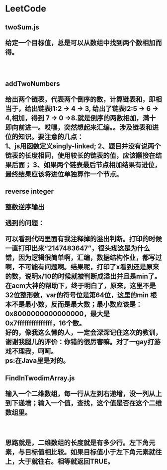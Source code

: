 # LeetCode
<style>

</style>
<h2>twoSum.js<br>
<p>给定一个目标值，总是可以从数组中找到两个数相加而得。</p><br>
<h2>addTwoNumbers<br>
<p>给出两个链表，代表两个倒序的数，计算链表和，即相当于，给出链表l1:2 -> 4 -> 3,
给出了链表l2:5 -> 6 -> 4,相加，得到 7 -> 0 ->8.就是倒序的两数相加，满十即向前进一。哎嘿，突然想起来汇编。。涉及链表和进位的知识。要注意的几点：<br>
1、js用函数定义singly-linked;  2、题目并没有说两个链表的长度相同，使用较长的链表的值，应该顺接在结果后面； 3、如果两个链表最后节点相加结果有进位，最终结果应该将进位单独算作一个节点。</p>
<h2>reverse integer<br>
<p>整数逆序输出<br>
<p>遇到的问题：<br>
<p>可以看到代码里面有我注释掉的溢出判断。打印的时候一直打印出来“2147483647”，很头疼这是为什么错，因为逻辑很简单啊，汇编，数据结构作业，都写过啊，不可能有问题啊。结果呢，打印了x看到还是原来的数，说明x/10的时候就被判断成溢出并且是min了。在acm大神的帮助下，终于明白了，原来，这里不是32位整形数，var的符号位是第64位，这里的min
根本不是最小数，反而是最大数；最小数应该是：0x8000000000000000，最大是0x7fffffffffffffff，16个数。
<br>好的，像我这么懒的人，一定会深深记住这次的教训，谢谢我腿儿的评价：你错的很厉害嘛。对了一gay打游戏不理我，呵呵。
<br>ps:在Java里是对的。

<h2>FindInTwodimArray.js<br>
<p>输入一个二维数组，每一行从左到右递增，没一列从上到下递增；输入一个值，查找，这个值是否在这个二维数组里。</p><br>
<p>思路就是，二维数组的长度就是有多少行。左下角元素，与目标值相比较。如果目标值小于左下角元素就往上，大于就往右。相等就返回TRUE。
